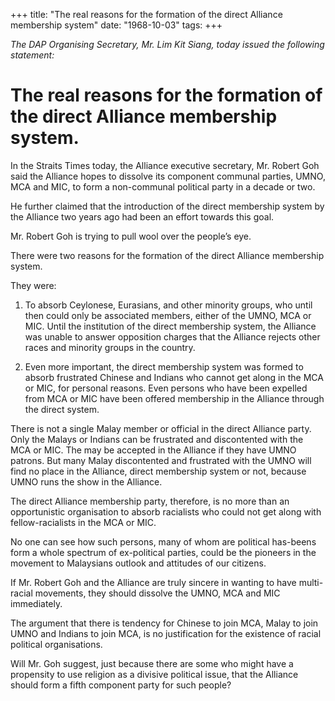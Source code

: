 +++ 
title: "The real reasons for the formation of the direct Alliance membership system"
date: "1968-10-03"
tags:
+++

_The DAP Organising Secretary, Mr. Lim Kit Siang, today issued the following statement:_

# The real reasons for the formation of the direct Alliance membership system.

In the Straits Times today, the Alliance executive secretary, Mr. Robert Goh said the Alliance hopes to dissolve its component communal parties, UMNO, MCA and MIC, to form a non-communal political party in a decade or two.

He further claimed that the introduction of the direct membership system by the Alliance two years ago had been an effort towards this goal.</u>

Mr. Robert Goh is trying to pull wool over the people’s eye.

There were two reasons for the formation of the direct Alliance membership system.

They were:

1.	To absorb Ceylonese, Eurasians, and other minority groups, who until then could only be associated members, either of the UMNO, MCA or MIC. Until the institution of the direct membership system, the Alliance was unable to answer opposition charges that the Alliance rejects other races and minority groups in the country.

2.	Even more important, the direct membership system was formed to absorb frustrated Chinese and Indians who cannot get along in the MCA or MIC, for personal reasons. Even persons who have been expelled from MCA or MIC have been offered membership in the Alliance through the direct system.

There is not a single Malay member or official in the direct Alliance party. Only the Malays or Indians can be frustrated and discontented with the MCA or MIC. The may be accepted in the Alliance if they have UMNO patrons. But many Malay discontented and frustrated with the UMNO will find no place in the Alliance, direct membership system or not, because UMNO runs the show in the Alliance.

The direct Alliance membership party, therefore, is no more than an opportunistic organisation to absorb racialists who could not get along with fellow-racialists in the MCA or MIC.

No one can see how such persons, many of whom are political has-beens form a whole spectrum of ex-political parties, could be the pioneers in the movement to Malaysians outlook and attitudes of our citizens.

If Mr. Robert Goh and the Alliance are truly sincere in wanting to have multi-racial movements, they should dissolve the UMNO, MCA and MIC immediately.

The argument that there is tendency for Chinese to join MCA, Malay to join UMNO and Indians to join MCA, is no justification for the existence of racial political organisations.

Will Mr. Goh suggest, just because there are some who might have a propensity to use religion as a divisive political issue, that the Alliance should form a fifth component party for such people?
 
